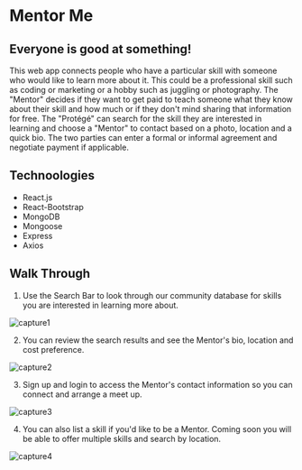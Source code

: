 # Mentor Me

## Everyone is good at something!

 This web app connects people who have a particular skill with someone who would like to learn more about it. This could be a professional skill such as coding or marketing or a hobby such as juggling or photography. The "Mentor" decides if they want to get paid to teach someone what they know about their skill and how much or if they don't mind sharing that information for free. The "Protégé" can search for the skill they are interested in learning and choose a "Mentor" to contact based on a photo, location and a quick bio. The two parties can enter a formal or informal agreement and negotiate payment if applicable.

## Technoologies
* React.js
* React-Bootstrap
* MongoDB
* Mongoose
* Express
* Axios

## Walk Through

1) Use the Search Bar to look through our community database for skills you are interested in learning more about. 

![capture1](https://user-images.githubusercontent.com/29411395/31279561-4f9d43f6-aa5e-11e7-9f44-da64eb8e0f68.JPG)

2) You can review the search results and see the Mentor's bio, location and cost preference. 

![capture2](https://user-images.githubusercontent.com/29411395/31279570-51ea05cc-aa5e-11e7-95b4-ec1ec293fbad.JPG)

3) Sign up and login to access the Mentor's contact information so you can connect and arrange a meet up.

![capture3](https://user-images.githubusercontent.com/29411395/31280445-38399220-aa61-11e7-9c9d-3bf1d24b7e6d.JPG)

4) You can also list a skill if you'd like to be a Mentor. Coming soon you will be able to offer multiple skills and search by location. 

![capture4](https://user-images.githubusercontent.com/29411395/31280444-38398a50-aa61-11e7-8adb-f0f50da37610.JPG)
